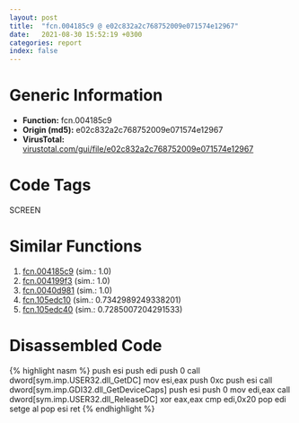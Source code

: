 ```yaml
---
layout: post
title:  "fcn.004185c9 @ e02c832a2c768752009e071574e12967"
date:   2021-08-30 15:52:19 +0300
categories: report
index: false
---
```


# Generic Information
- **Function:** fcn.004185c9
- **Origin (md5):** e02c832a2c768752009e071574e12967
- **VirusTotal:** [virustotal.com/gui/file/e02c832a2c768752009e071574e12967][virustotal_ref]

# Code Tags
<span class="tag" id="SCREEN">SCREEN</span>


# Similar Functions

1. [fcn.004185c9][similar_1_ref] (sim.: 1.0)
2. [fcn.004199f3][similar_2_ref] (sim.: 1.0)
3. [fcn.0040d981][similar_3_ref] (sim.: 1.0)
4. [fcn.105edc10][similar_4_ref] (sim.: 0.7342989249338201)
5. [fcn.105edc40][similar_5_ref] (sim.: 0.7285007204291533)


# Disassembled Code

{% highlight nasm %}
push esi
push edi
push 0
call dword[sym.imp.USER32.dll_GetDC]
mov esi,eax
push 0xc
push esi
call dword[sym.imp.GDI32.dll_GetDeviceCaps]
push esi
push 0
mov edi,eax
call dword[sym.imp.USER32.dll_ReleaseDC]
xor eax,eax
cmp edi,0x20
pop edi
setge al
pop esi
ret 
{% endhighlight %}


[similar_1_ref]: /report/fcn.004185c9@f068e0a788db6c075da6c407576e943b
[similar_2_ref]: /report/fcn.004199f3@319cf4affa41f752783e62f81908d682
[similar_3_ref]: /report/fcn.0040d981@5f763449465a14d1cdb5ea67e2f984d0
[similar_4_ref]: /report/fcn.105edc10@2585b133c2e70968905cce13b1fc2654
[similar_5_ref]: /report/fcn.105edc40@2585b133c2e70968905cce13b1fc2654
[virustotal_ref]: https://www.virustotal.com/gui/file/e02c832a2c768752009e071574e12967